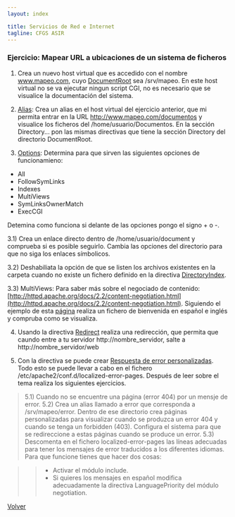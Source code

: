 ```yaml
---
layout: index

title: Servicios de Red e Internet
tagline: CFGS ASIR
---
```

### Ejercicio: Mapear URL a ubicaciones de un sistema de ficheros

1) Crea un nuevo host virtual que es accedido con el nombre 
www.mapeo.com, cuyo [DocumentRoot](http://httpd.apache.org/docs/2.2/mod/core.html#documentroot) sea /srv/mapeo. En este host virtual no se va ejecutar ningun script CGI, no es necesario que se visualice la documentación del sistema.

2) [Alias](http://httpd.apache.org/docs/2.2/mod/mod_alias.html#alias): 
Crea un alias en el host virtual del ejercicio anterior, que mi permita entrar en la 
URL http://www.mapeo.com/documentos y visualice los ficheros del 
/home/usuario/Documentos. En la sección Directory... pon las mismas directivas que tiene la sección Directory del directorio DocumentRoot.

3) [Options](http://httpd.apache.org/docs/2.2/mod/core.html#options): Determina para que sirven las siguientes opciones de funcionamieno:

* All
* FollowSymLinks
* Indexes
* MultiViews
* SymLinksOwnerMatch
* ExecCGI

Detemina como funciona si delante de las opciones pongo el signo + o -.

   3.1) Crea un enlace directo dentro de /home/usuario/document y comprueba si es posible seguirlo. Cambia las opciones del directorio para que no siga los enlaces símbolicos.

   3.2) Deshabiliata la opción de que se listen los archivos 
   existentes en la carpeta cuando no existe un fichero definido en la 
   directiva [DirectoryIndex](http://httpd.apache.org/docs/2.2/mod/mod_dir.html#directoryindex).

   3.3) MultiViews: Para saber más sobre el negociado de contenido: 
   [http://httpd.apache.org/docs/2.2/content-negotiation.html](http://httpd.apache.org/docs/2.2/content-negotiation.html). Siguiendo el ejemplo de esta [página](http://www.howtoforge.com/using-apache2-content-negotiation-to-serve-different-languages) realiza un fichero de bienvenida en español e inglés y compruba como se visualiza.

4) Usando la directiva [Redirect](http://httpd.apache.org/docs/2.2/mod/mod_alias.html#redirect) realiza una redirección, que permita que caundo entre a tu servidor http://nombre_servidor, salte a http://nombre_servidor/web

5) Con la directiva  se puede crear [Respuesta de error personalizadas](http://httpd.apache.org/docs/2.2/custom-error.html). Todo esto se puede llevar a cabo en el fichero /etc/apache2/conf.d/localized-error-pages. Después de leer sobre el tema realiza los siguientes ejercicios.

> 5.1) Cuando no se encuentre una página (error 404) por un mensje de error.
> 5.2) Crea un alias llamado a error que corresponda a /srv/mapeo/error. Dentro de ese directorio crea páginas personalizadas para visualizar cuando  se produzca un error 404 y cuando se tenga un forbidden (403). Configura el sistema para que se redireccione a estas páginas cuando se produce un error.
> 5.3) Descomenta en el fichero localized-error-pages las líneas adecuadas para tener los mensajes de error traducidos a los diferentes idiomas. Para que funcione tienes que hacer dos cosas:

> > * Activar el módulo include.
> > * Si quieres los mensajes en español modifica adecuadamente la directiva LanguagePriority del módulo negotiation.


[Volver](index)

